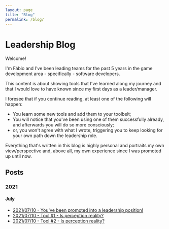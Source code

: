 ```yaml
---
layout: page
title: "Blog"
permalink: /blog/
---
```


# Leadership Blog

Welcome!

I'm Fábio and I've been leading teams for the past 5 years in the game development area - specifically - software developers.

This content is about showing tools that I've learned along my journey and that I would love to have known since my first days as a leader/manager.

I foresee that if you continue reading, at least one of the following will happen:

- You learn some new tools and add them to your toolbelt;
- You will notice that you've been using one of them successfully already, and afterwards you will do so more consciously;
- or, you won't agree with what I wrote, triggering you to keep looking for your own path down the leadership role.

Everything that's written in this blog is highly personal and portraits my own view/perspective and, above all, my own experience since I was promoted up until now.

## Posts

### 2021
#### July
- [2021/07/10 - You've been promoted into a leadership position!](/posts/2021_07_10_youve_been_promoted_to_leadership)
- [2021/07/10 - Tool #1 - Is perception reality?](/posts/2021_07_10_1_perception_is_reality)
- [2021/07/10 - Tool #2 - Is perception reality?](/posts/2021_07_10_2_double_clicking)
